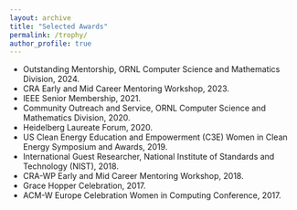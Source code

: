 ```yaml
--- 
layout: archive 
title: "Selected Awards" 
permalink: /trophy/ 
author_profile: true 
---
```

* Outstanding Mentorship, ORNL Computer Science and Mathematics Division, 2024.
* CRA Early and Mid Career Mentoring Workshop, 2023.
* IEEE Senior Membership, 2021.
* Community Outreach and Service, ORNL Computer Science and Mathematics Division, 2020.
* Heidelberg Laureate Forum, 2020.
* US Clean Energy Education and Empowerment (C3E) Women in Clean Energy Symposium and Awards, 2019.
* International Guest Researcher, National Institute of Standards and Technology (NIST), 2018.
* CRA-WP Early and Mid Career Mentoring Workshop, 2018.
* Grace Hopper Celebration, 2017.
* ACM-W Europe Celebration Women in Computing Conference, 2017.
